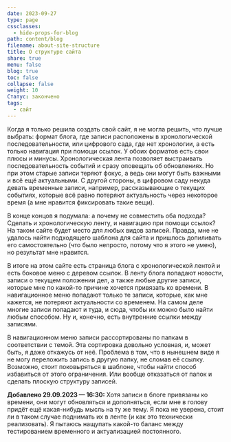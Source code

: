 ```yaml
---
date: 2023-09-27
type: page
cssclasses:
  - hide-props-for-blog
path: content/blog
filename: about-site-structure
title: О структуре сайта
share: true
menu: false
blog: true
toc: false
collapse: false
weight: 10
Статус: закончено
tags:
  - сайт
---
```

Когда я только решила создать свой сайт, я не могла решить, что лучше выбрать: формат блога, где записи расположены в хронологической последовательности, или цифрового сада, где нет хронологии, а есть только навигация при помощи ссылок. У обоих форматов есть свои плюсы и минусы. Хронологическая лента позволяет выстраивать последовательность событий и сразу оповещать об обновлениях. Но при этом старые записи теряют фокус, а ведь они могут быть важными и всё ещё актуальными. С другой стороны, в цифровом саду некуда девать временные записи, например, рассказывающие о текущих событиях, которые всё равно потеряют актуальность через некоторое время (а мне нравится фиксировать такие вещи).

В конце концов я подумала: а почему не совместить оба подхода? Сделать и хронологическую ленту, и навигацию при помощи ссылок? На таком сайте будет место для любых видов записей. Правда, мне не удалось найти подходящего шаблона для сайта и пришлось допиливать его самостоятельно (что было непросто, потому что я этого не умею), но результат мне нравится.

В итоге на этом сайте есть страница блога с хронологической лентой и есть боковое меню с деревом ссылок. В ленту блога попадают новости, записи о текущем положении дел, а также любые другие записи, которые мне по какой-то причине хочется привязать ко времени. В навигационное меню попадают только те записи, которые, как мне кажется, не потеряют актуальности со временем. На самом деле многие записи попадают и туда, и сюда, чтобы их можно было найти любым способом. Ну и, конечно, есть внутренние ссылки между записями.

В навигационном меню записи рассортированы по папкам в соответствии с темой. Эта сортировка довольно условная, и, может быть, я даже откажусь от неё. Проблема в том, что в нынешнем виде я не могу переложить запись в другую папку, не сломав её ссылку. Возможно, стоит поковыряться в шаблоне, чтобы найти способ избавиться от этого ограничения. Или вообще отказаться от папок и сделать плоскую структуру записей.

**Добавлено 29.09.2023 — 16:30:** Хотя записи в блоге привязаны ко времени, они могут обновляться и дополняться, если мне в голову придёт ещё какая-нибудь мысль на ту же тему. Я пока не уверена, стоит ли в таком случае поднимать их в ленте (и как это технически реализовать). Я пытаюсь нащупать какой-то баланс между тестированием временного и актуализацией постоянного. 